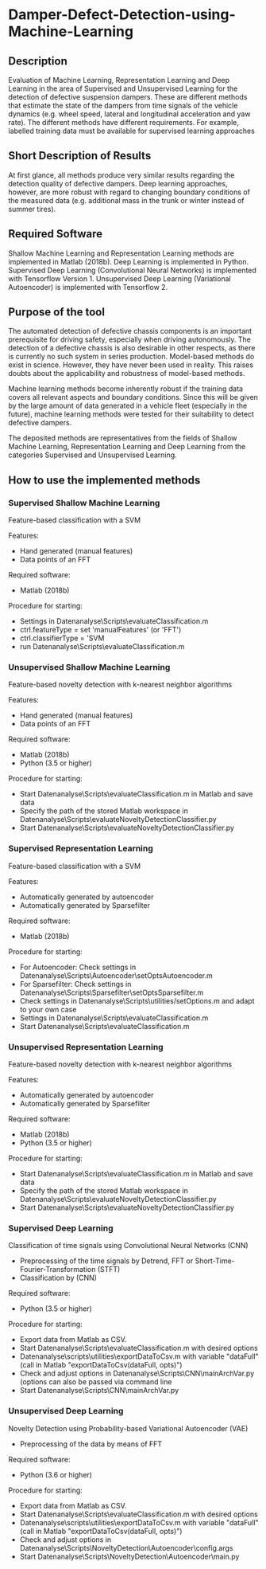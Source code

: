 # Damper-Defect-Detection-using-Machine-Learning

## Description

Evaluation of Machine Learning, Representation Learning and Deep Learning in the area of Supervised and Unsupervised Learning for the detection of defective suspension dampers.
These are different methods that estimate the state of the dampers from time signals of the vehicle dynamics (e.g. wheel speed, lateral and longitudinal acceleration and yaw rate). 
The different methods have different requirements. For example, labelled training data must be available for supervised learning approaches

## Short Description of Results
At first glance, all methods produce very similar results regarding the detection quality of defective dampers.
Deep learning approaches, however, are more robust with regard to changing boundary conditions of the measured data (e.g. additional mass in the trunk or winter instead of summer tires).

## Required Software
Shallow Machine Learning and Representation Learning methods are implemented in Matlab (2018b).
Deep Learning is implemented in Python.
Supervised Deep Learning (Convolutional Neural Networks) is implemented with Tensorflow Version 1.
Unsupervised Deep Learning (Variational Autoencoder) is implemented with Tensorflow 2.

## Purpose of the tool
The automated detection of defective chassis components is an important prerequisite for driving safety, especially when driving autonomously. The detection of a defective chassis is also desirable in other respects, as there is currently no such system in series production. Model-based methods do exist in science. However, they have never been used in reality. This raises doubts about the applicability and robustness of model-based methods. 

Machine learning methods become inherently robust if the training data covers all relevant aspects and boundary conditions. Since this will be given by the large amount of data generated in a vehicle fleet (especially in the future), machine learning methods were tested for their suitability to detect defective dampers.

The deposited methods are representatives from the fields of Shallow Machine Learning, Representation Learning and Deep Learning from the categories Supervised and Unsupervised Learning. 

## How to use the implemented methods
### Supervised Shallow Machine Learning
Feature-based classification with a SVM

Features:
- Hand generated (manual features)
- Data points of an FFT

Required software:
- Matlab (2018b)

Procedure for starting:
- Settings in Datenanalyse\Scripts\evaluateClassification.m
- ctrl.featureType = set 'manualFeatures' (or 'FFT')
- ctrl.classifierType = 'SVM
- run Datenanalyse\Scripts\evaluateClassification.m

### Unsupervised Shallow Machine Learning
Feature-based novelty detection with k-nearest neighbor algorithms

Features:
- Hand generated (manual features)
- Data points of an FFT

Required software:
- Matlab (2018b)
- Python (3.5 or higher)

Procedure for starting:
- Start Datenanalyse\Scripts\evaluateClassification.m in Matlab and save data
- Specify the path of the stored Matlab workspace in Datenanalyse\Scripts\evaluateNoveltyDetectionClassifier.py
- Start Datenanalyse\Scripts\evaluateNoveltyDetectionClassifier.py

### Supervised Representation Learning
Feature-based classification with a SVM

Features:
- Automatically generated by autoencoder
- Automatically generated by Sparsefilter

Required software:
- Matlab (2018b)

Procedure for starting:
- For Autoencoder: Check settings in Datenanalyse\Scripts\Autoencoder\setOptsAutoencoder.m
- For Sparsefilter: Check settings in Datenanalyse\Scripts\Sparsefilter\setOptsSparsefilter.m
- Check settings in Datenanalyse\Scripts\utilities/setOptions.m and adapt to your own case
- Settings in Datenanalyse\Scripts\evaluateClassification.m 
- Start Datenanalyse\Scripts\evaluateClassification.m

### Unsupervised Representation Learning
Feature-based novelty detection with k-nearest neighbor algorithms

Features:
- Automatically generated by autoencoder
- Automatically generated by Sparsefilter

Required software:
- Matlab (2018b)
- Python (3.5 or higher)

Procedure for starting:
- Start Datenanalyse\Scripts\evaluateClassification.m in Matlab and save data
- Specify the path of the stored Matlab workspace in Datenanalyse\Scripts\evaluateNoveltyDetectionClassifier.py
- Start Datenanalyse\Scripts\evaluateNoveltyDetectionClassifier.py


### Supervised Deep Learning
Classification of time signals using Convolutional Neural Networks (CNN)
- Preprocessing of the time signals by Detrend, FFT or 
Short-Time-Fourier-Transformation (STFT)
- Classification by (CNN)

Required software:
- Python (3.5 or higher)

Procedure for starting:
- Export data from Matlab as CSV. 
- Start Datenanalyse\Scripts\evaluateClassification.m with desired options
- Datenanalyse\scripts\utilities\exportDataToCsv.m with variable "dataFull" (call in Matlab "exportDataToCsv(dataFull, opts)")
- Check and adjust options in Datenanalyse\Scripts\CNN\mainArchVar.py (options can also be passed via command line
- Start Datenanalyse\Scripts\CNN\mainArchVar.py

### Unsupervised Deep Learning
Novelty Detection using Probability-based Variational Autoencoder (VAE)
- Preprocessing of the data by means of FFT

Required software:
- Python (3.6 or higher)

Procedure for starting:
- Export data from Matlab as CSV. 
- Start Datenanalyse\Scripts\evaluateClassification.m with desired options
- Datenanalyse\scripts\utilities\exportDataToCsv.m with variable "dataFull" (call in Matlab "exportDataToCsv(dataFull, opts)")
- Check and adjust options in Datenanalyse\Scripts\NoveltyDetection\Autoencoder\config.args
- Start Datenanalyse\Scripts\NoveltyDetection\Autoencoder\main.py
